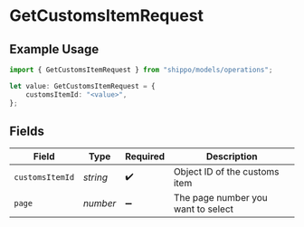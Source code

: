 # GetCustomsItemRequest

## Example Usage

```typescript
import { GetCustomsItemRequest } from "shippo/models/operations";

let value: GetCustomsItemRequest = {
    customsItemId: "<value>",
};
```

## Fields

| Field                              | Type                               | Required                           | Description                        |
| ---------------------------------- | ---------------------------------- | ---------------------------------- | ---------------------------------- |
| `customsItemId`                    | *string*                           | :heavy_check_mark:                 | Object ID of the customs item      |
| `page`                             | *number*                           | :heavy_minus_sign:                 | The page number you want to select |
